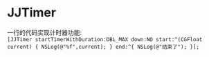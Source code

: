 # JJTimer</br>
一行的代码实现计时器功能:</br>
`
[JJTimer startTimerWithDuration:DBL_MAX down:NO start:^(CGFloat current) {
NSLog(@"%f",current);
} end:^{
NSLog(@"结束了");
}];
`

